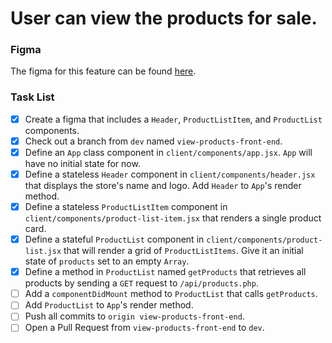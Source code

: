 # User can view the products for sale.

### Figma

The figma for this feature can be found [here](https://www.figma.com/file/BKByCT0h5swDTLY1XHGibRRr/wicked-sales?node-id=0%3A1).

### Task List

- [x] Create a figma that includes a `Header`, `ProductListItem`, and `ProductList` components.
- [x] Check out a branch from `dev` named `view-products-front-end`.
- [x] Define an `App` class component in `client/components/app.jsx`. `App` will have no initial state for now.
- [x] Define a stateless `Header` component in `client/components/header.jsx` that displays the store's name and logo. Add `Header` to `App`'s render method.
- [x] Define a stateless `ProductListItem` component in `client/components/product-list-item.jsx` that renders a single product card.
- [x] Define a stateful `ProductList` component in `client/components/product-list.jsx` that will render a grid of `ProductListItems`. Give it an initial state of `products` set to an empty `Array`.
- [X] Define a method in `ProductList` named `getProducts` that retrieves all products by sending a `GET` request to `/api/products.php`.
- [ ] Add a `componentDidMount` method to `ProductList` that calls `getProducts`.
- [ ] Add `ProductList` to `App`'s render method.
- [ ] Push all commits to `origin view-products-front-end`.
- [ ] Open a Pull Request from `view-products-front-end` to `dev`.
